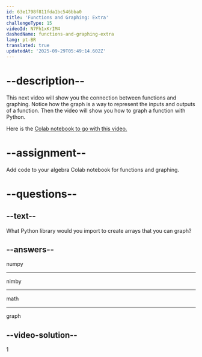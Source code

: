 ```yaml
---
id: 63e1798f811fda1bc546bba0
title: 'Functions and Graphing: Extra'
challengeType: 15
videoId: N7Fh1xKrIM4
dashedName: functions-and-graphing-extra
lang: pt-BR
translated: true
updatedAt: '2025-09-29T05:49:14.602Z'
---
```


# --description--

This next video will show you the connection between functions and graphing. Notice how the graph is a way to represent the inputs and outputs of a function. Then the video will show you how to graph a function with Python.

Here is the <a href="https://colab.research.google.com/drive/1UYorWd9-Btf_ZQyA9YdUzxzKR8rnVrSV" target="_blank" rel="noopener noreferrer nofollow">Colab notebook to go with this video.</a>

# --assignment--

Add code to your algebra Colab notebook for functions and graphing.

# --questions--

## --text--

What Python library would you import to create arrays that you can graph?

## --answers--

numpy

---

nimby

---

math

---

graph

## --video-solution--

1
